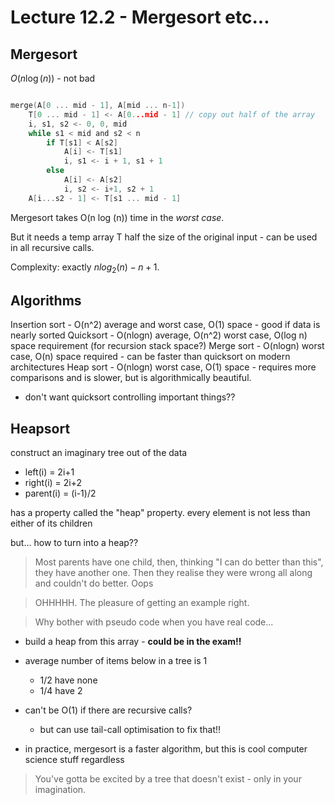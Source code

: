 # Lecture 12.2 - Mergesort etc...

## Mergesort

$O(n \log(n))$ - not bad

```c

merge(A[0 ... mid - 1], A[mid ... n-1])
    T[0 ... mid - 1] <- A[0...mid - 1] // copy out half of the array
    i, s1, s2 <- 0, 0, mid
    while s1 < mid and s2 < n
        if T[s1] < A[s2]
            A[i] <- T[s1]
            i, s1 <- i + 1, s1 + 1
        else
            A[i] <- A[s2]
            i, s2 <- i+1, s2 + 1
    A[i...s2 - 1] <- T[s1 ... mid - 1]
```

Mergesort takes O(n log (n)) time in the *worst case*.

But it needs a temp array T half the size of the original input - can be used in all recursive calls.

Complexity: exactly $n log_2(n) - n + 1$.

## Algorithms

Insertion sort - O(n^2) average and worst case, O(1) space - good if data is nearly sorted
Quicksort - O(nlogn) average, O(n^2) worst case, O(log n) space requirement (for recursion stack space?)
Merge sort - O(nlogn) worst case, O(n) space required - can be faster than quicksort on modern architectures
Heap sort - O(nlogn) worst case, O(1) space - requires more comparisons and is slower, but is algorithmically beautiful.

- don't want quicksort controlling important things??

## Heapsort

construct an imaginary tree out of the data
- left(i) = 2i+1
- right(i) = 2i+2
- parent(i) = (i-1)/2

has a property called the "heap" property.
every element is not less than either of its children

but... how to turn into a heap??

> Most parents have one child, then, thinking "I can do better than this", they have another one. Then they realise they were wrong all along and couldn't do better. Oops

> OHHHHH. The pleasure of getting an example right.

> Why bother with pseudo code when you have real code...

- build a heap from this array - **could be in the exam!!**

- average number of items below in a tree is 1
    - 1/2 have none
    - 1/4 have 2

- can't be O(1) if there are recursive calls?
    - but can use tail-call optimisation to fix that!!

- in practice, mergesort is a faster algorithm, but this is cool computer science stuff regardless

> You've gotta be excited by a tree that doesn't exist - only in your imagination.